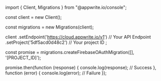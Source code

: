 import { Client, Migrations } from "@appwrite.io/console";

const client = new Client();

const migrations = new Migrations(client);

client
    .setEndpoint('https://cloud.appwrite.io/v1') // Your API Endpoint
    .setProject('5df5acd0d48c2') // Your project ID
;

const promise = migrations.createFirebaseOAuthMigration([], '[PROJECT_ID]');

promise.then(function (response) {
    console.log(response); // Success
}, function (error) {
    console.log(error); // Failure
});